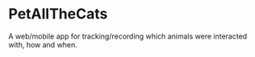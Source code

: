 # PetAllTheCats
A web/mobile app for tracking/recording which animals were interacted with, how and when.

